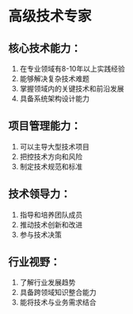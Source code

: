 
# 高级技术专家

## 核心技术能力：
1. 在专业领域有8-10年以上实践经验
2. 能够解决复杂技术难题
3. 掌握领域内的关键技术和前沿发展
4. 具备系统架构设计能力

## 项目管理能力：

1. 可以主导大型技术项目
2. 把控技术方向和风险
3. 制定技术规范和标准

## 技术领导力：
1. 指导和培养团队成员
2. 推动技术创新和改进
3. 参与技术决策

## 行业视野：
1. 了解行业发展趋势
2. 具备跨领域知识整合能力
3. 能将技术与业务需求结合
